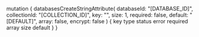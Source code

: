 mutation {
    databasesCreateStringAttribute(
        databaseId: "[DATABASE_ID]",
        collectionId: "[COLLECTION_ID]",
        key: "",
        size: 1,
        required: false,
        default: "[DEFAULT]",
        array: false,
        encrypt: false
    ) {
        key
        type
        status
        error
        required
        array
        size
        default
    }
}
